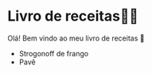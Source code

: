 # Livro de receitas:man_cook:



Olá! Bem vindo ao meu livro de receitas :wave:

- Strogonoff de frango
- Pavê
